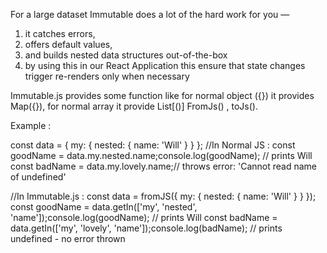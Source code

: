 For a large dataset Immutable does a lot of the hard work for you — 
1. it catches errors, 
2. offers default values, 
3. and builds nested data structures out-of-the-box
4. by using this in our React Application this ensure that state changes trigger re-renders only when necessary


Immutable.js provides some function like for normal object ({}) it provides Map({}), for normal array it provide List[()]
FromJs() , toJs().

Example : 

const data = { my: { nested: { name: 'Will' } } };
//In Normal JS : 
const goodName = data.my.nested.name;console.log(goodName); // prints Will
const badName = data.my.lovely.name;// throws error: 'Cannot read name of undefined'

//In Immutable.js : 
const data = fromJS({ my: { nested: { name: 'Will' } } });
const goodName = data.getIn(['my', 'nested', 'name']);console.log(goodName); // prints Will
const badName = data.getIn(['my', 'lovely', 'name']);console.log(badName); // prints undefined - no error thrown
